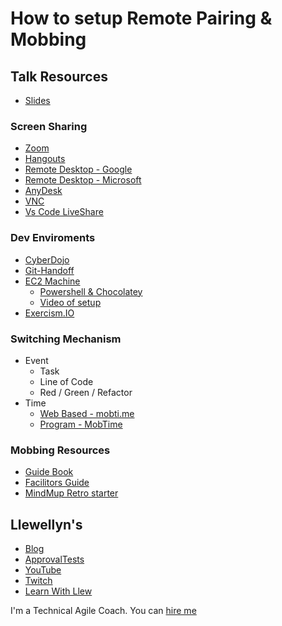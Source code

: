 # How to setup Remote Pairing & Mobbing

## Talk Resources
* [Slides](https://github.com/isidore/Talks/raw/master/Slides/How%20To%20Setup%20Remote%20Pairing%20%26%20Mobibing.pptx)

### Screen Sharing
* [Zoom](https://zoom.us/)
* [Hangouts](https://hangouts.google.com/)
* [Remote Desktop - Google](https://remotedesktop.google.com/)
* [Remote Desktop - Microsoft](https://www.microsoft.com/en-us/p/microsoft-remote-desktop/9wzdncrfj3ps)
* [AnyDesk](https://anydesk.com/en)
* [VNC](https://www.realvnc.com/en/)
* [Vs Code LiveShare](https://code.visualstudio.com/learn/collaboration/live-share)

### Dev Enviroments
* [CyberDojo](https://cyber-dojo.org/)
* [Git-Handoff](https://github.com/remotemobprogramming/mob)
* [EC2 Machine](https://us-east-2.console.aws.amazon.com/ec2/v2/home?region=us-east-2#Instances:sort=instanceId)
    * [Powershell & Chocolatey](https://github.com/JayBazuzi/machine-setup#dev-environments)
    * [Video of setup](https://www.youtube.com/watch?v=vB0rF0ElOT8&t=1153s)
* [Exercism.IO](https://exercism.io/)

### Switching Mechanism
* Event 
    * Task
    * Line of Code
    * Red / Green / Refactor
* Time
    * [Web Based - mobti.me](https://mobti.me/)
    * [Program - MobTime](https://github.com/GreatWebGuy/MobTime/releases/tag/v1.7.4)


### Mobbing Resources

* [Guide Book](http://mobprogrammingguidebook.com)
* [Facilitors Guide](https://github.com/LearnWithLlew/MobProgrammingFacilitatorsGuide)
* [MindMup Retro starter](https://app.mindmup.com/map/new)


## Llewellyn's <!-- include: llewellyn.md -->

* [Blog](https://llewellynfalco.blogspot.com/)
* [ApprovalTests](https://github.com/approvals/)
* [YouTube](https://www.youtube.com/user/isidoreus/videos)
* [Twitch](https://www.twitch.tv/llewellynfalco)
* [Learn With Llew](https://github.com/LearnWithLlew)

I'm a Technical Agile Coach. You can [hire me](http://llewellynfalco.blogspot.com/p/hire-me.html)
 <!-- endInclude -->

